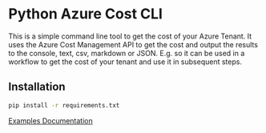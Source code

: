 # Python Azure Cost CLI

This is a simple command line tool to get the cost of your Azure Tenant. It uses the Azure Cost Management API to get the cost and output the results to the console, text, csv, markdown or JSON. E.g. so it can be used in a workflow to get the cost of your tenant and use it in subsequent steps.

## Installation

```bash
pip install -r requirements.txt
```

[Examples Documentation](https://github.com/Azure-Samples/azure-samples-python-management/tree/main/samples/costmanagement)

